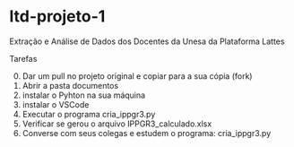# ltd-projeto-1
Extração e Análise de Dados dos Docentes da Unesa da Plataforma Lattes

Tarefas 

0) Dar um pull no projeto original e copiar para a sua cópia (fork)
1) Abrir a pasta documentos
2) instalar o Pyhton na sua máquina 
3) instalar o VSCode
4) Executar o programa cria_ippgr3.py
5) Verificar se gerou o arquivo IPPGR3_calculado.xlsx
6) Converse com seus colegas e estudem o programa: cria_ippgr3.py


